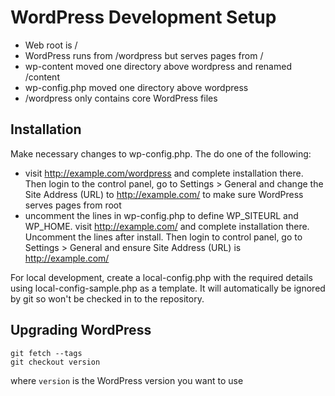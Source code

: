 WordPress Development Setup
===========================
* Web root is /
* WordPress runs from /wordpress but serves pages from /
* wp-content moved one directory above wordpress and renamed /content
* wp-config.php moved one directory above wordpress
* /wordpress only contains core WordPress files

Installation
------------
Make necessary changes to wp-config.php. The do one of the following:

* visit http://example.com/wordpress and complete installation there. Then login to the control panel, go to Settings > General and change the Site Address (URL) to http://example.com/ to make sure WordPress serves pages from root
* uncomment the lines in wp-config.php to define WP_SITEURL and WP_HOME. visit http://example.com/ and complete installation there. Uncomment the lines after install. Then login to control panel, go to Settings > General and ensure Site Address (URL) is http://example.com/

For local development, create a local-config.php with the required details using local-config-sample.php as a template. It will automatically be ignored by git so won't be checked in to the repository.

Upgrading WordPress
-------------------

    git fetch --tags
    git checkout version

where `version` is the WordPress version you want to use
